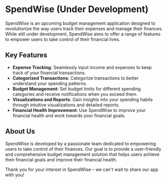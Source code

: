 # SpendWise (Under Development)

SpendWise is an upcoming budget management application designed to revolutionize the way users track their expenses and manage their finances. While still under development, SpendWise aims to offer a range of features to empower users to take control of their financial lives.

## Key Features

- **Expense Tracking**: Seamlessly input income and expenses to keep track of your financial transactions.
- **Categorized Transactions**: Categorize transactions to better understand your spending patterns.
- **Budget Management**: Set budget limits for different spending categories and receive notifications when you exceed them.
- **Visualizations and Reports**: Gain insights into your spending habits through intuitive visualizations and detailed reports.
- **Financial Health Improvement**: Use SpendWise to improve your financial health and work towards your financial goals.

## About Us

SpendWise is developed by a passionate team dedicated to empowering users to take control of their finances. Our goal is to provide a user-friendly and comprehensive budget management solution that helps users achieve their financial goals and improve their financial health.

Thank you for your interest in SpendWise – we can't wait to share our app with you!
